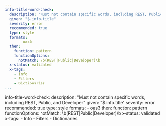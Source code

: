 ```yaml
---
info-title-word-check:
  description: "Must not contain specific words, including REST, Public, and Developer."
  given: "$.info.title"
  severity: error
  recommended: true
  type: style
  formats:
      - oas3
  then:
    function: pattern
    functionOptions:
      notMatch: \b(REST|Public|Developer)\b
  x-status: validated
  x-tags:
    - Info
    - Filters
    - Dictionaries
...
```

info-title-word-check:
  description: "Must not contain specific words, including REST, Public, and Developer."
  given: "$.info.title"
  severity: error
  recommended: true
  type: style
  formats:
      - oas3
  then:
    function: pattern
    functionOptions:
      notMatch: \b(REST|Public|Developer)\b
  x-status: validated
  x-tags:
    - Info
    - Filters
    - Dictionaries   